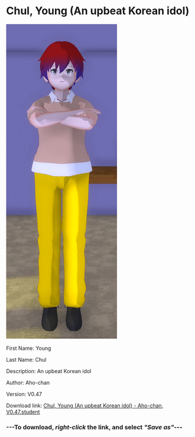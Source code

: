 # Chul, Young (An upbeat Korean idol)

<img src="https://raw.githubusercontent.com/Arbiter1223/Daigaku-Gurashi-Custom-Students/master/Students/Files/Chul%2C%20Young%20(An%20upbeat%20Korean%20idol).png" title="Chul, Young (An upbeat Korean idol) - Aho-chan, V0.47">

First Name: Young

Last Name: Chul

Description: An upbeat Korean idol

Author: Aho-chan

Version: V0.47

Download link: <a href="https://raw.githubusercontent.com/Arbiter1223/Daigaku-Gurashi-Custom-Students/master/Students/Files/Chul%2C%20Young%20(An%20upbeat%20Korean%20idol)%20-%20Aho-chan%2C%20V0.47.student">Chul, Young (An upbeat Korean idol) - Aho-chan, V0.47.student</a>

### ---**To download, _right-click_ the link, and select _"Save as"_**---
